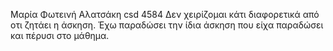 Μαρία Φωτεινή Αλατσάκη  csd 4584
Δεν χειρίζομαι κάτι διαφορετικά από οτι ζητάει η άσκηση.
Έχω παραδώσει την ίδια άσκηση που είχα παραδώσει και  πέρυσι στο μάθημα.